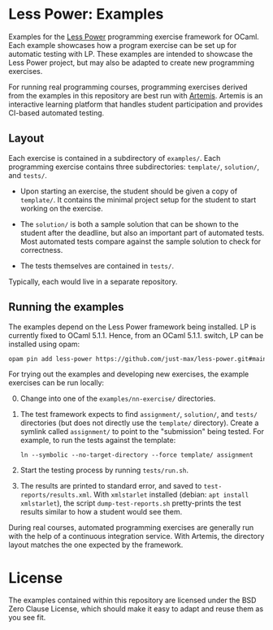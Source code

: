 # Less Power: Examples

Examples for the [Less Power](https://github.com/just-max/less-power) programming exercise framework for OCaml. Each example showcases how a program exercise can be set up for automatic testing with LP. These examples are intended to showcase the Less Power project, but may also be adapted to create new programming exercises.

For running real programming courses, programming exercises derived from the examples in this repository are best run with [Artemis](https://github.com/ls1intum/Artemis). Artemis is an interactive learning platform that handles student participation and provides CI-based automated testing.

## Layout

Each exercise is contained in a subdirectory of `examples/`. Each programming exercise contains three subdirectories: `template/`, `solution/`, and `tests/`.

- Upon starting an exercise, the student should be given a copy of `template/`. It contains the minimal project setup for the student to start working on the exercise.

- The `solution/` is both a sample solution that can be shown to the student after the deadline, but also an important part of automated tests. Most automated tests compare against the sample solution to check for correctness.

- The tests themselves are contained in `tests/`.

Typically, each would live in a separate repository.

## Running the examples

The examples depend on the Less Power framework being installed. LP is currently fixed to OCaml 5.1.1. Hence, from an OCaml 5.1.1. switch, LP can be installed using opam:

```bash
opam pin add less-power https://github.com/just-max/less-power.git#main
```

For trying out the examples and developing new exercises, the example exercises can be run locally:

0. Change into one of the `examples/nn-exercise/` directories.

1. The test framework expects to find `assignment/`, `solution/`, and `tests/` directories (but does not directly use the `template/` directory). Create a symlink called `assignment/` to point to the "submission" being tested. For example, to run the tests against the template:

    `ln --symbolic --no-target-directory --force template/ assignment`

2. Start the testing process by running `tests/run.sh`.

3. The results are printed to standard error, and saved to `test-reports/results.xml`. With `xmlstarlet` installed (debian: `apt install xmlstarlet`), the script `dump-test-reports.sh` pretty-prints the test results similar to how a student would see them.

During real courses, automated programming exercises are generally run with the help of a continuous integration service. With Artemis, the directory layout matches the one expected by the framework.

# License

The examples contained within this repository are licensed under the BSD Zero Clause License, which should make it easy to adapt and reuse them as you see fit.
